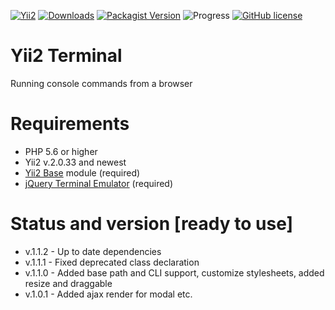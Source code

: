 [![Yii2](https://img.shields.io/badge/required-Yii2_v2.0.33-blue.svg)](https://packagist.org/packages/yiisoft/yii2)
[![Downloads](https://img.shields.io/packagist/dt/wdmg/yii2-terminal.svg)](https://packagist.org/packages/wdmg/yii2-terminal)
[![Packagist Version](https://img.shields.io/packagist/v/wdmg/yii2-terminal.svg)](https://packagist.org/packages/wdmg/yii2-terminal)
![Progress](https://img.shields.io/badge/progress-ready_to_use-green.svg)
[![GitHub license](https://img.shields.io/github/license/wdmg/yii2-terminal.svg)](https://github.com/wdmg/yii2-terminal/blob/master/LICENSE)

# Yii2 Terminal
Running console commands from a browser

# Requirements 
* PHP 5.6 or higher
* Yii2 v.2.0.33 and newest
* [Yii2 Base](https://github.com/wdmg/yii2-base) module (required)
* [jQuery Terminal Emulator](https://github.com/jcubic/jquery.terminal) (required)

# Status and version [ready to use]
* v.1.1.2 - Up to date dependencies
* v.1.1.1 - Fixed deprecated class declaration
* v.1.1.0 - Added base path and CLI support, customize stylesheets, added resize and draggable
* v.1.0.1 - Added ajax render for modal etc.